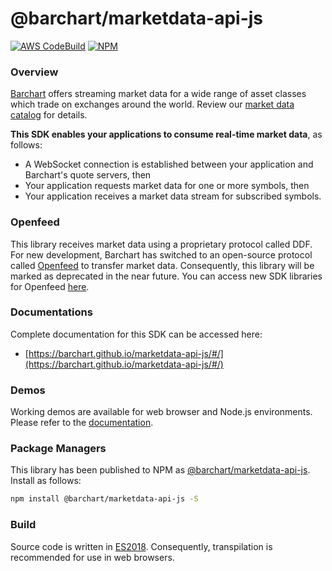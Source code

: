# @barchart/marketdata-api-js

[![AWS CodeBuild](https://codebuild.us-east-1.amazonaws.com/badges?uuid=eyJlbmNyeXB0ZWREYXRhIjoiY1VDTWRsRHkwK0NRYnJNZk95WjVEMzR3QW9EbUtTRG9yNExRSk0yVTI1MEtWWGlDOXUvQU1xTmNuTUxNd0REZ1VlZkc2WXRPMXZ2SWpOSW83UkdYc3c4PSIsIml2UGFyYW1ldGVyU3BlYyI6IjhUTXBaL1E4RW5WRGlKTjIiLCJtYXRlcmlhbFNldFNlcmlhbCI6MX0%3D&branch=master)](https://github.com/barchart/marketdata-api-js)
[![NPM](https://img.shields.io/npm/v/@barchart/marketdata-api-js)](https://www.npmjs.com/package/@barchart/marketdata-api-js)

### Overview

[Barchart](https://www.barchart.com) offers streaming market data for a wide range of asset classes which trade on exchanges around the world. Review our [market data catalog](https://www.barchart.com/solutions/data/market) for details.

**This SDK enables your applications to consume real-time market data**, as follows:

* A WebSocket connection is established between your application and Barchart's quote servers, then
* Your application requests market data for one or more symbols, then
* Your application receives a market data stream for subscribed symbols.

### Openfeed

This library receives market data using a proprietary protocol called DDF. For new development, Barchart has switched to an open-source protocol called [Openfeed](https://docs.barchart.com/openfeed/#/) to transfer market data. Consequently, this library will be marked as deprecated in the near future. You can access new SDK libraries for Openfeed [here](https://www.barchart.com/solutions/services/stream).

### Documentations

Complete documentation for this SDK can be accessed here:

* [https://barchart.github.io/marketdata-api-js/#/](https://barchart.github.io/marketdata-api-js/#/)

### Demos

Working demos are available for web browser and Node.js environments. Please refer to the [documentation](https://barchart.github.io/marketdata-api-js/#/content/quick_start?id=demos).

### Package Managers

This library has been published to NPM as [@barchart/marketdata-api-js](https://www.npmjs.com/package/@barchart/marketdata-api-js). Install as follows:

 ```sh
 npm install @barchart/marketdata-api-js -S
```

### Build

Source code is written in [ES2018](https://en.wikipedia.org/wiki/ECMAScript#9th_Edition_%E2%80%93_ECMAScript_2018). Consequently, transpilation is recommended for use in web browsers.
